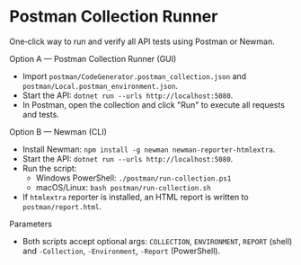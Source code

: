 Postman Collection Runner
=========================

One‑click way to run and verify all API tests using Postman or Newman.

Option A — Postman Collection Runner (GUI)
- Import `postman/CodeGenerator.postman_collection.json` and `postman/Local.postman_environment.json`.
- Start the API: `dotnet run --urls http://localhost:5080`.
- In Postman, open the collection and click "Run" to execute all requests and tests.

Option B — Newman (CLI)
- Install Newman: `npm install -g newman newman-reporter-htmlextra`.
- Start the API: `dotnet run --urls http://localhost:5080`.
- Run the script:
  - Windows PowerShell: `./postman/run-collection.ps1`
  - macOS/Linux: `bash postman/run-collection.sh`
- If `htmlextra` reporter is installed, an HTML report is written to `postman/report.html`.

Parameters
- Both scripts accept optional args: `COLLECTION`, `ENVIRONMENT`, `REPORT` (shell) and `-Collection`, `-Environment`, `-Report` (PowerShell).

